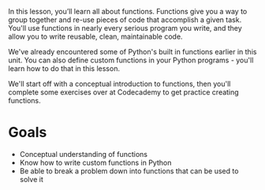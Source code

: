 In this lesson, you’ll learn all about functions. Functions give you a way to group together and re-use pieces of code that accomplish a given task. You'll use functions in nearly every serious program you write, and they allow you to write reusable, clean, maintainable code.

We've already encountered some of Python's built in functions earlier in this unit. You can also define custom functions in your Python programs - you'll learn how to do that in this lesson.

We'll start off with a conceptual introduction to functions, then you'll complete some exercises over at Codecademy to get practice creating functions.

# Goals

- Conceptual understanding of functions
- Know how to write custom functions in Python
- Be able to break a problem down into functions that can be used to solve it
